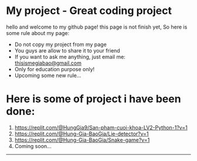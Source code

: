 # My project - Great coding project
hello and welcome to my github page! this page is not finish yet, 
So here is some rule about my page:
- Do not copy my project from my page
- You guys are allow to share it to your friend
- If you want to ask me anything, just email me: thisismegiabao@gmail.com
- Only for education purpose only!
- Upcoming some new rule...
# Here is some of project i have been done:
1. https://replit.com/@HungGia9/San-pham-cuoi-khoa-LV2-Python-1?v=1
2. https://replit.com/@Hung-Gia-BaoGia/Lie-detector?v=1
3. https://replit.com/@Hung-Gia-BaoGia/Snake-game?v=1
4. Coming soon...
----------------------------------------------------------------
